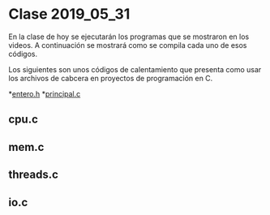 # Clase 2019_05_31

En la clase de hoy se ejecutarán los programas que se mostraron en los videos. A continuación se mostrará como se compila cada uno de esos códigos.

Los siguientes son unos códigos de calentamiento que presenta como usar los archivos de cabcera en proyectos de programación en C.

*[entero.h](entero.h)
*[principal.c](principal.c)

## cpu.c

## mem.c

## threads.c

## io.c


